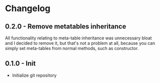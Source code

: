 # Changelog

## 0.2.0 - Remove metatables inheritance

All functionality relating to meta-table inheritance was unnecessary bloat and I
decided to remove it, but that's not a problem at all, because you can simply
set meta-tables from normal methods, such as constructor.

## 0.1.0 - Init

- Initialize git repository
